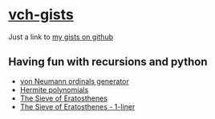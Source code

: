 # [vch-gists](https://gist.github.com/VC-H)
Just a link to [my gists on github](https://gist.github.com/VC-H)

## Having fun with recursions and python
* [von Neumann ordinals generator](https://gist.github.com/VC-H/6ace00e5ce47d1e845381c8b6be91f4b)
* [Hermite polynomials](https://gist.github.com/VC-H/237b1bde55f8da1589ebe51bfa0741d6)
* [The Sieve of Eratosthenes](https://gist.github.com/VC-H/126c0b8aa129f45b36aa3a05d4acab4a)
* [The Sieve of Eratosthenes - 1-liner](https://gist.github.com/VC-H/19accbd6e45f6840f5a5d93478f5daff)
